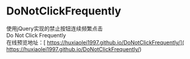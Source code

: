 # DoNotClickFrequently
使用jQuery实现的禁止按钮连续频繁点击<br>
Do Not Click Frequently<br>
在线预览地址：[ https://huxiaolei1997.github.io/DoNotClickFrequently/]( https://huxiaolei1997.github.io/DoNotClickFrequently/)
